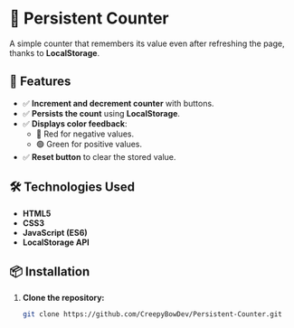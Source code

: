 # 🧮 Persistent Counter

A simple counter that remembers its value even after refreshing the page, thanks to **LocalStorage**.

## 🌟 Features
- ✅ **Increment and decrement counter** with buttons.
- ✅ **Persists the count** using **LocalStorage**.
- ✅ **Displays color feedback**:  
  - 🔴 Red for negative values.  
  - 🟢 Green for positive values.  
- ✅ **Reset button** to clear the stored value.

## 🛠️ Technologies Used
- **HTML5**
- **CSS3**
- **JavaScript (ES6)**
- **LocalStorage API**

## 📦 Installation
1. **Clone the repository:**
   ```bash
   git clone https://github.com/CreepyBowDev/Persistent-Counter.git
